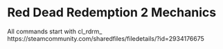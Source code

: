 <h1>Red Dead Redemption 2 Mechanics</h1>
All commands start with cl_rdrm_<br>
https://steamcommunity.com/sharedfiles/filedetails/?id=2934176675

